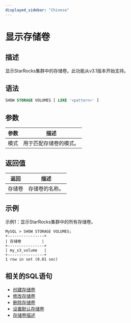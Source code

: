 ```yaml
---
displayed_sidebar: "Chinese"
---
```


# 显示存储卷

## 描述

显示StarRocks集群中的存储卷。此功能从v3.1版本开始支持。

## 语法

```SQL
SHOW STORAGE VOLUMES [ LIKE '<pattern>' ]
```

## 参数

| **参数**   | **描述**                      |
| ---------- | ----------------------------- |
| 模式       | 用于匹配存储卷的模式。         |

## 返回值

| **返回**      | **描述**            |
| ------------- | ------------------- |
| 存储卷        | 存储卷的名称。         |

## 示例

示例1：显示StarRocks集群中的所有存储卷。

```Plain
MySQL > SHOW STORAGE VOLUMES;
+----------------+
| 存储卷         |
+----------------+
| my_s3_volume   |
+----------------+
1 row in set (0.01 sec)
```

## 相关的SQL语句

- [创建存储卷](./CREATE_STORAGE_VOLUME.md)
- [修改存储卷](./ALTER_STORAGE_VOLUME.md)
- [删除存储卷](./DROP_STORAGE_VOLUME.md)
- [设置默认存储卷](./SET_DEFAULT_STORAGE_VOLUME.md)
- [存储卷描述](./DESC_STORAGE_VOLUME.md)